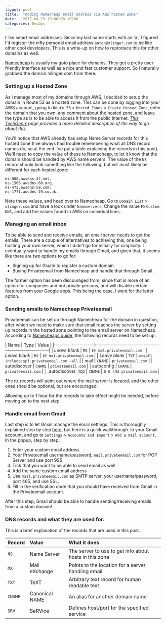 ```yaml
---
layout: post
title:  "Adding Namecheap email address via AWS hosted Zone"
date:   2017-04-23 10:00:00 +0100
categories: DevOps
---
```


I like smart email addresses. Since my last name starts with an 'a', I figured I'd register the nifty personal email address `anton@mlinger.com` to be like other cool developers. This is a write-up on how to reproduce this for other domains as well.

[Namecheap](namecheap) is usually my goto place for domains. They got a pretty user-friendly interface as well as a nice and fast customer support. So I naturally grabbed the domain mlinger.com from there.

### Setting up a Hosted Zone

As I manage most of my domains through AWS, I decided to setup the domain in Route 53 as a hosted zone. This can be done by logging into your AWS account, going to `Route 53` > `Hosted Zones` > `Create Hosted Zone`, enter the domain that you own, any comment about the hosted zone, and leave the type as is to be able to access it from the public Internet. *[This TechGenix](hosted_zone) page provides a more detailed description of the way to go about this.*

You'll notice that AWS already has setup Name Server records for this hosted zone (I've always had trouble remembering what all DNS record names do, so at the end I've put a table explaining the records in this post). We'll need to copy the value of these to Namecheap, to let it know that the domain should be handled by AWS name servers. The value of the `NS` record should look something like the following, but will most likely be different for each hosted zone:
```
ns-888.awsdns-47.net.
ns-1506.awsdns-60.org.
ns-472.awsdns-59.com.
ns-1771.awsdns-29.co.uk.
```

Note these values, and head over to Namecheap. Go to `Domain List` > `mlinger.com` and have a look under `Nameservers`. Change the value to `Custom DNS`, and add the values found in AWS on individual lines.

### Managing an email inbox

To be able to send and receive emails, an email server needs to get the emails. There are a couple of alternatives to achieving this, one being hosting your own server, which I didn't go for initially for simplicity. I eventually want to handle my emails through Gmail, and given that, it seems like there are two options to go for:
* Signing up for Gsuite to register a custom domain.
* Buying Privateemail from Namecheap and handle that through Gmail.

The former option has been discouraged from, since that is more of an option for companies and not private persons, and will disable certain features from your Google apps. This being the case, I went for the latter option.

### Sending emails to Namecheap Privateemail

Privateemail can be set up through Namecheap for the domain in question, after which we need to make sure that email reaches the server by setting up records in the hosted zone pointing to the email server on Namecheap. According to [Namecheaps guide](records), the following records need to be set up.

| Name               | Type     | Value                                      |
|:-------------------|:------------------------------------------------------|
| *Leave blank*      | `MX`     | `10 mx2.privateemail.com`                  |
| *Leave blank*      | `MX`     | `10 mx1.privateemail.com`                  |
| *Leave blank*      | `TXT`    | `v=spf1 include:spf.privateemail.com ~all` |
| mail               | `CNAME`  | `privateemail.com`                         |
| autodiscover       | `CNAME`  | `privateemail.com`                         |
| autoconfig         | `CNAME`  | `privateemail.com`                         |
| _autodiscover._tcp | `CNAME`  | `0 0 443 privateemail.com`                 |

The `MX` records will point out where the mail server is located, and the other ones should be optional, but are encouraged.

Allowing up to 1 hour for the records to take effect might be needed, before moving on to the next step

### Handle email from Gmail

Last step is to let Gmail manage the email settings. This is thoroughly explained step by step [here](gmail-to-namecheap), but here is a quick walkthrough. In your Gmail account, and go to `Settings` > `Accounts and Import` >  `Add a mail account`. In the popup, step by step:
1. Enter your custom email address
2. Your Privateemail username/password, `mail.privateemail.com` for POP Server and use port 995
3. Tick that you want to be able to send email as well
4. Add the same custom email address
5. Use `mail.privateemail.com` as SMTP server, your username/password, port 465, and use SSL.
6. Fill in the verification code that you should have received from Gmail in the Privateemail account.

After this step, Gmail should be able to handle sending/receiving emails from a custom domain!

### DNS records and what they are used for.

This is a brief explanation of the records that are used in this post.

| Record  | Value          | What it does                                           |
|:--------|:---------------|:-------------------------------------------------------|
| `NS`    | Name Server    | The server to use to get info about hosts in this zone |
| `MX`    | Mail eXchange  | Points to the location for a server handling email     |
| `TXT`   | TeXT           | Arbitrary text record for human readable text          |
| `CNAME` | Canonical NAME | An alias for another domain name                       |
| `SRV`   | SeRVice        | Defines host/port for the specified service            |

[namecheap]: https://www.namecheap.com/
[hosted_zone]: http://techgenix.com/namecheap-aws-ec2-linux/
[records]: https://www.namecheap.com/support/knowledgebase/article.aspx/1340/2176/namecheap-private-email-records-for-domains-with-thirdparty-dns
[email-to-namecheap]: https://www.namecheap.com/support/knowledgebase/article.aspx/9188/2175/google-mail-fetcher-setup-for-namecheap-private-email
